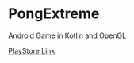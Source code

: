 # PongExtreme
Android Game in Kotlin and OpenGL

[PlayStore Link](https://play.google.com/store/apps/details?id=com.welton.SBBG)
